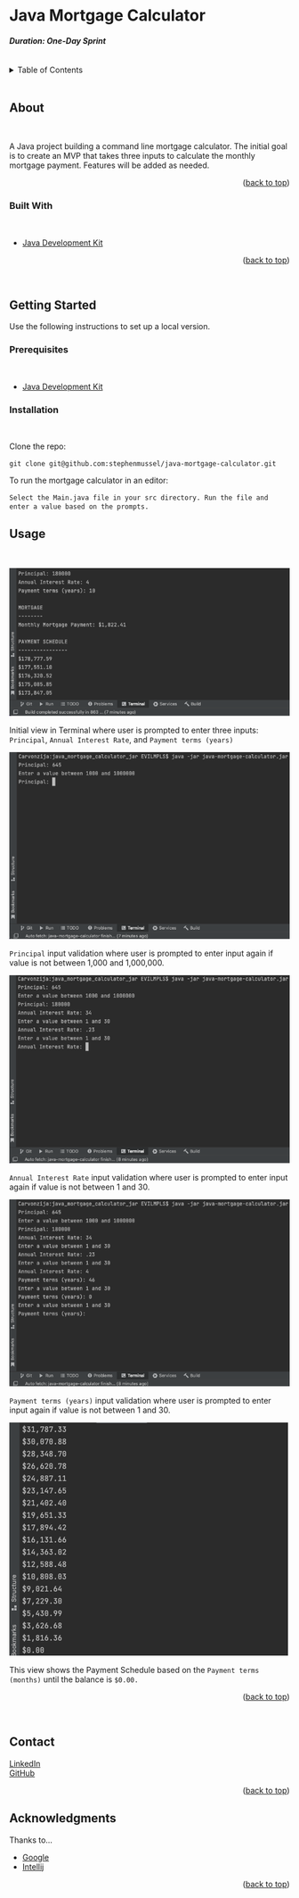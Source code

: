# Java Mortgage Calculator

#### _Duration: One-Day Sprint_

<br />


<!-- TABLE OF CONTENTS -->
<details>
  <summary>Table of Contents</summary>
  <ol>
    <li>
      <a href="#about">About</a>
      <ul>
        <li><a href="#built-with">Built With</a></li>
      </ul>
    </li>
    <li>
      <a href="#getting-started">Getting Started</a>
      <ul>
        <li><a href="#prerequisites">Prerequisites</a></li>
        <li><a href="#installation">Installation</a></li>
      </ul>
    </li>
    <li><a href="#usage">Usage</a></li>
    <li><a href="#contact">Contact</a></li>
    <li><a href="#acknowledgments">Acknowledgments</a></li>
  </ol>
</details>
<br />


<!-- ABOUT THE PROJECT -->

## About

<br />


A Java project building a command line mortgage calculator. The initial goal is to create an MVP that takes three inputs
to calculate the monthly mortgage payment. Features will be added as needed.

<p align="right">(<a href="#top">back to top</a>)</p>

### Built With

<br />

* [Java Development Kit](https://www.oracle.com/java/technologies/downloads/)

<p align="right">(<a href="#top">back to top</a>)</p>
<br />


<!-- GETTING STARTED -->

## Getting Started

Use the following instructions to set up a local version.

### Prerequisites

<br />

* [Java Development Kit](https://www.oracle.com/java/technologies/downloads/)

### Installation

<br />

Clone the repo:

  ```
  git clone git@github.com:stephenmussel/java-mortgage-calculator.git
  ```

To run the mortgage calculator in an editor:

  ```
  Select the Main.java file in your src directory. Run the file and enter a value based on the prompts.
  ```

<!-- USAGE EXAMPLES -->

## Usage

<br />  


![MortgageCalculatorPrompts](/images/java-mortgage-calculator-terminal-view-1.png)
<br />

Initial view in Terminal where user is prompted to enter three inputs: `Principal`, `Annual Interest Rate`,
and `Payment terms (years)`
<br />

![PrincipalInputValidation](/images/java-mortgage-calculator-principal-input-validation.png)
<br />

`Principal` input validation where user is prompted to enter input again if value is not between 1,000 and 1,000,000.
<br />

![AnnualInterestRateInputValidation](/images/java-mortgage-calculator-annual-interest-rate-input-validation.png)
<br />

`Annual Interest Rate` input validation where user is prompted to enter input again if value is not between 1 and 30.
<br />

![PaymentTermsInputValidation](/images/java-mortgage-calculator-payment-terms-input-validation.png)
<br />

`Payment terms (years)` input validation where user is prompted to enter input again if value is not between 1 and 30.
<br />

![Feeling](/images/java-mortgage-calculator-terminal-view-2.png)
<br />

This view shows the Payment Schedule based on the `Payment terms (months)` until the balance is `$0.00.`
<br />

<p align="right">(<a href="#top">back to top</a>)</p>
<br />


<!-- CONTACT -->

## Contact

[LinkedIn](https://www.linkedin.com/in/phaydara-vongsavanthong/)  
[GitHub](https://github.com/stephenmussel)

<p align="right">(<a href="#top">back to top</a>)</p>



<!-- ACKNOWLEDGMENTS -->

## Acknowledgments

Thanks to...

* [Google](http://www.google.com)
* [Intellij](https://www.jetbrains.com/idea/)

<!-- 
* [GitHub Emoji Cheat Sheet](https://www.webpagefx.com/tools/emoji-cheat-sheet)
* [Malven's Flexbox Cheatsheet](https://flexbox.malven.co/)
* [Malven's Grid Cheatsheet](https://grid.malven.co/)
* [Img Shields](https://shields.io)
* [GitHub Pages](https://pages.github.com)
* [Font Awesome](https://fontawesome.com)
* [React Icons](https://react-icons.github.io/react-icons/search)
-->

<p align="right">(<a href="#top">back to top</a>)</p>
<br />


<!-- MARKDOWN LINKS & IMAGES -->
<!-- https://www.markdownguide.org/basic-syntax/#reference-style-links -->
<!-- 
[contributors-shield]: https://img.shields.io/github/contributors/othneildrew/Best-README-Template.svg?style=for-the-badge
[contributors-url]: https://github.com/othneildrew/Best-README-Template/graphs/contributors
[forks-shield]: https://img.shields.io/github/forks/othneildrew/Best-README-Template.svg?style=for-the-badge
[forks-url]: https://github.com/othneildrew/Best-README-Template/network/members
[stars-shield]: https://img.shields.io/github/stars/othneildrew/Best-README-Template.svg?style=for-the-badge
[stars-url]: https://github.com/othneildrew/Best-README-Template/stargazers
[issues-shield]: https://img.shields.io/github/issues/othneildrew/Best-README-Template.svg?style=for-the-badge
[issues-url]: https://github.com/othneildrew/Best-README-Template/issues
[license-shield]: https://img.shields.io/github/license/othneildrew/Best-README-Template.svg?style=for-the-badge
[license-url]: https://github.com/othneildrew/Best-README-Template/blob/master/LICENSE.txt
[linkedin-shield]: https://img.shields.io/badge/-LinkedIn-black.svg?style=for-the-badge&logo=linkedin&colorB=555
[linkedin-url]: https://linkedin.com/in/othneildrew
[product-screenshot]: images/screenshot.png
-->